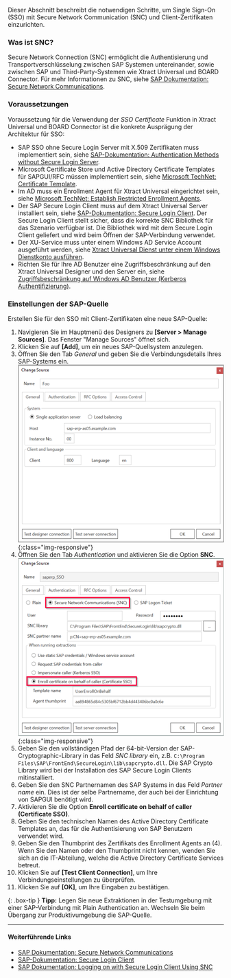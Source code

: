 Dieser Abschnitt beschreibt die notwendigen Schritte, um Single Sign-On (SSO) mit Secure Network Communication (SNC) und Client-Zertifikaten einzurichten.

### Was ist SNC?
Secure Network Connection (SNC) ermöglicht die Authentisierung und Transportverschlüsselung zwischen SAP Systemen untereinander, sowie zwischen SAP und Third-Party-Systemen wie Xtract Universal und BOARD Connector.
Für mehr Informationen zu SNC, siehe [SAP Dokumentation: Secure Network Communications](https://help.sap.com/viewer/e73bba71770e4c0ca5fb2a3c17e8e229/LATEST/de-DE/e656f466e99a11d1a5b00000e835363f.html).

### Voraussetzungen

Voraussetzung für die Verwendung der *SSO Certificate* Funktion in Xtract Universal und BOARD Connector ist die konkrete Ausprägung der Architektur für SSO: 
- SAP SSO ohne Secure Login Server mit X.509 Zertifikaten muss implementiert sein, siehe [SAP-Dokumentation: Authentication Methods without Secure Login Server](https://help.sap.com/viewer/df185fd53bb645b1bd99284ee4e4a750/LATEST/en-US/7c45fe620ab9469083f7ab50a9008c37.html).
- Microsoft Certificate Store und Active Directory Certificate Templates für SAPGUI/RFC müssen implementiert sein, siehe [Microsoft TechNet: Certificate Template](https://social.technet.microsoft.com/wiki/contents/articles/53249.active-directory-certificate-services-enterprise-ca-architecture.aspx#Certificate_Template).
- Im AD muss ein Enrollment Agent für Xtract Universal eingerichtet sein, siehe [Microsoft TechNet: Establish Restricted Enrollment Agents](https://social.technet.microsoft.com/wiki/contents/articles/10942.ad-cs-security-guidance.aspx#Establish_Restricted_Enrollment_Agents).
- Der SAP Secure Login Client muss auf dem Xtract Universal Server installiert sein, siehe [SAP-Dokumentation: Secure Login Client](https://help.sap.com/viewer/8ac26ac20064447ba9e65b18e1bb747e/Cloud/en-US/b304e57f6393461dafd7affc2760b05b.html).
Der Secure Login Client stellt sicher, dass die korrekte SNC Bibliothek für das Szenario verfügbar ist. 
Die Bibliothek wird mit dem Secure Login Client geliefert und wird beim Öffnen der SAP-Verbindung verwendet.
- Der XU-Service muss unter einem Windows AD Service Account ausgeführt werden, siehe [Xtract Universal Dienst unter einem Windows Dienstkonto ausführen](../service-account).
- Richten Sie für Ihre AD Benutzer eine Zugriffsbeschränkung auf den Xtract Universal Designer und den Server ein, siehe [Zugriffsbeschränkung auf Windows AD Benutzer (Kerberos Authentifizierung)](../../sicherheit/serversicherheit#zugriffsbeschränkung-auf-windows-ad-benutzer-kerberos-authentifizierung).<br>

### Einstellungen der SAP-Quelle 

Erstellen Sie für den SSO mit Client-Zertifikaten eine neue SAP-Quelle:

1. Navigieren Sie im Hauptmenü des Designers zu **[Server > Manage Sources]**. Das Fenster "Manage Sources" öffnet sich.<br>
2. Klicken Sie auf **[Add]**, um ein neues SAP-Quellsystem anzulegen.<br>
3. Öffnen Sie den Tab *General* und geben Sie die Verbindungsdetails Ihres SAP-Systems ein.
![SAP-Source-Details](/img/content/xu/sap_source-details.png){:class="img-responsive"}
4. Öffnen Sie den Tab *Authentication* und aktivieren Sie die Option **SNC**.
![sso-certificate-auth](/img/content/sso-certificate-auth.png){:class="img-responsive"}
5. Geben Sie den vollständigen Pfad der 64-bit-Version der SAP-Cryptographic-Library in das Feld *SNC library* ein, z.B. `C:\Program Files\SAP\FrontEnd\SecureLogin\lib\sapcrypto.dll`.
Die SAP Crypto Library wird bei der Installation des SAP Secure Login Clients mitinstalliert.
6. Geben Sie den SNC Partnernamen des SAP Systems in das Feld *Partner name* ein. Dies ist der selbe Partnername, der auch bei der Einrichtung von SAPGUI benötigt wird.
7. Aktivieren Sie die Option **Enroll certificate on behalf of caller (Certificate SSO)**.
8. Geben Sie den technischen Namen des Active Directory Certificate Templates an, das für die Authentisierung von SAP Benutzern verwendet wird.
9. Geben Sie den Thumbprint des Zertifikats des Enrollment Agents an (4). Wenn Sie den Namen oder den Thumbprint nicht kennen, wenden Sie sich an die IT-Abteilung, welche die Active Directory Certificate Services betreut.
9. Klicken Sie auf **[Test Client Connection]**, um Ihre Verbindungseinstellungen zu überprüfen.
10. Klicken Sie auf **[OK]**, um Ihre Eingaben zu bestätigen.

{: .box-tip }
**Tipp:** Legen Sie neue Extraktionen in der Testumgebung mit einer SAP-Verbindung mit Plain Authentication an.
Wechseln Sie beim Übergang zur Produktivumgebung die SAP-Quelle.

*****

#### Weiterführende Links
- [SAP Dokumentation: Secure Network Communications](https://help.sap.com/doc/saphelp_nw73ehp1/7.31.19/de-DE/e6/56f466e99a11d1a5b00000e835363f/content.htm?no_cache=true)
- [SAP-Dokumentation: Secure Login Client](https://help.sap.com/viewer/8ac26ac20064447ba9e65b18e1bb747e/Cloud/en-US/b304e57f6393461dafd7affc2760b05b.html)
- [SAP Dokumentation: Logging on with Secure Login Client Using SNC](https://help.sap.com/viewer/df185fd53bb645b1bd99284ee4e4a750/3.0/en-US/68a6caca798e4adbba5608fb69ea6398.html)

